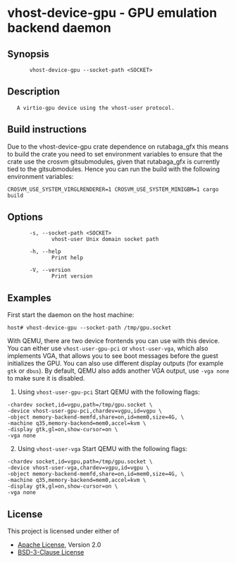 # vhost-device-gpu - GPU emulation backend daemon

## Synopsis
```shell
       vhost-device-gpu --socket-path <SOCKET>
```

## Description
       A virtio-gpu device using the vhost-user protocol.

## Build instructions
Due to the vhost-device-gpu crate dependence on rutabaga_gfx this means
to build the crate you need to set environment variables to ensure that
the crate use the crosvm gitsubmodules, given that rutabaga_gfx is
currently tied to the gitsubmodules. Hence you can run the build with
the following environment variables:

    CROSVM_USE_SYSTEM_VIRGLRENDERER=1 CROSVM_USE_SYSTEM_MINIGBM=1 cargo build

## Options

```text
       -s, --socket-path <SOCKET>
              vhost-user Unix domain socket path

       -h, --help
              Print help

       -V, --version
              Print version
```

## Examples

First start the daemon on the host machine:

```shell
host# vhost-device-gpu --socket-path /tmp/gpu.socket
```

With QEMU, there are two device frontends you can use with this device.
You can either use `vhost-user-gpu-pci` or `vhost-user-vga`, which also
implements VGA, that allows you to see boot messages before the guest
initializes the GPU. You can also use different display outputs (for example
`gtk` or `dbus`).
By default, QEMU also adds another VGA output, use `-vga none` to make 
sure it is disabled.

1) Using `vhost-user-gpu-pci` Start QEMU with the following flags:

```text
-chardev socket,id=vgpu,path=/tmp/gpu.socket \
-device vhost-user-gpu-pci,chardev=vgpu,id=vgpu \
-object memory-backend-memfd,share=on,id=mem0,size=4G, \
-machine q35,memory-backend=mem0,accel=kvm \
-display gtk,gl=on,show-cursor=on \
-vga none
```

2) Using `vhost-user-vga` Start QEMU with the following flags:

```text
-chardev socket,id=vgpu,path=/tmp/gpu.socket \
-device vhost-user-vga,chardev=vgpu,id=vgpu \
-object memory-backend-memfd,share=on,id=mem0,size=4G, \
-machine q35,memory-backend=mem0,accel=kvm \
-display gtk,gl=on,show-cursor=on \
-vga none
```

## License

This project is licensed under either of

- [Apache License](http://www.apache.org/licenses/LICENSE-2.0), Version 2.0
- [BSD-3-Clause License](https://opensource.org/licenses/BSD-3-Clause)
